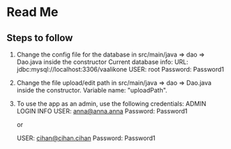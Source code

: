 # Read Me

## Steps to follow
1. Change the config file for the database in src/main/java => dao => Dao.java inside the constructor
	Current database info: 
	URL:	jdbc:mysql://localhost:3306/vaalikone
	USER:	root
	Password:	Password1
2. Change the file upload/edit path in src/main/java => dao => Dao.java inside the constructor. Variable name: "uploadPath".
3. To use the app as an admin, use the following credentials:
	ADMIN LOGIN INFO
	USER:	anna@anna.anna
	Password:	Password1
	
	or
	
	USER:	cihan@cihan.cihan
	Password:	Password1